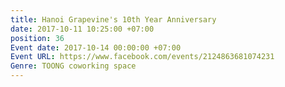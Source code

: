 ```yaml
---
title: Hanoi Grapevine's 10th Year Anniversary
date: 2017-10-11 10:25:00 +07:00
position: 36
Event date: 2017-10-14 00:00:00 +07:00
Event URL: https://www.facebook.com/events/2124863681074231
Genre: TOONG coworking space
---
```


